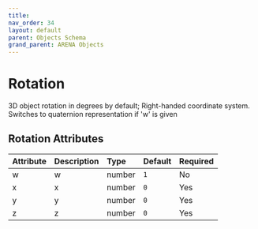 ```yaml
---
title: 
nav_order: 34
layout: default
parent: Objects Schema
grand_parent: ARENA Objects
---
```



Rotation
========


3D object rotation in degrees by default; Right-handed coordinate system. Switches to quaternion representation if 'w' is given

Rotation Attributes
--------------------

|Attribute|Description|Type|Default|Required|
| :--- | :--- | :--- | :--- | :--- |
|w|w|number|```1```|No|
|x|x|number|```0```|Yes|
|y|y|number|```0```|Yes|
|z|z|number|```0```|Yes|
